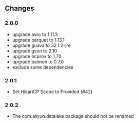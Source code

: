 ## Changes

### 2.0.0
- upgrade avro to 1.11.3
- upgrade parquet to 1.13.1
- upgrade guava to 32.1.2-jre
- upgrade gson to 2.10
- upgrade bcprov to 1.70
- upgrade paimon to 0.7.0
- exclude some dependencies

### 2.0.1
- Set HikariCP Scope to Provided (#42)

### 2.0.2
- The com.aliyun.datalake package should not be renamed
